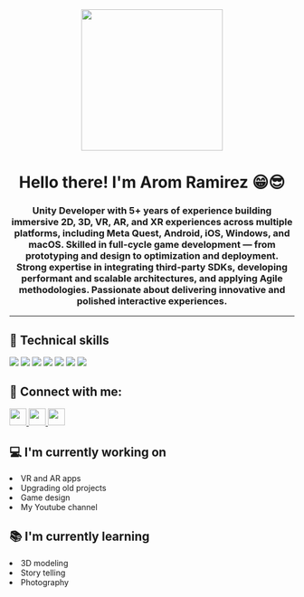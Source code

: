 <div id="header" align="center">  
        <img src="https://media.giphy.com/media/J47zreUx5lBT2SqjUY/giphy.gif?cid=ecf05e47tk8idcvusjw57xbhndydnb6op65lq6xfiugf4pod&ep=v1_gifs_search&rid=giphy.gif&ct=g" width="250">
        <h1 align="center">Hello there!  I'm Arom Ramirez 😁😎</h1>
        <h3 align="center">
                Unity Developer with 5+ years of experience building immersive 2D, 3D, VR, AR, and XR experiences across multiple platforms, including Meta Quest, Android, iOS, Windows, and macOS. Skilled in full-cycle game development — from prototyping and design to optimization and deployment. Strong expertise in integrating third-party SDKs, developing performant and scalable architectures, and applying Agile methodologies. Passionate about delivering innovative and polished interactive experiences.
        </h3>
        <hr>
 </div>   
<div >
        <h2>💼 Technical skills</h2>
        <img src="https://img.shields.io/badge/Code-C%23-blueviolet">
        <img src="https://img.shields.io/badge/Code-C%2B%2B-blue">
        <img src="https://img.shields.io/badge/Augmented%20Reality-Unity-9cf">
        <img src="https://img.shields.io/badge/Virtual%20Reality-Unity-green">
        <img src="https://img.shields.io/badge/2D%20and%203D%20games-Unity-orange">
        <img src="https://img.shields.io/badge/Code-Firebase-yellow">
        <img src="https://img.shields.io/badge/Multiplayer-Photon%20Engine-blue">
    </div>
<div>
        <h2>🤝 Connect with me: </h2>
        <a href="https://www.linkedin.com/in/aromramirez/" target="_blank">
            <img src="https://cdn2.iconfinder.com/data/icons/social-media-2285/512/1_Linkedin_unofficial_colored_svg-1024.png" width="30" height="30">
        </a>
        <a href="https://www.youtube.com/channel/UCn8pJ5PdFufjcH8Wa8UEUfA" target="_blank">
            <img src="https://cdn2.iconfinder.com/data/icons/social-media-2285/512/1_Youtube_colored_svg-1024.png" width="30" height="30">
        </a>
        <a href="https://twitter.com/mau_ramirez666" target="_blank">
            <img src="https://cdn2.iconfinder.com/data/icons/social-media-2285/512/1_Twitter_colored_svg-1024.png" width="30" height="30">
        </a>
    </div>

   <div>
        <h2>💻 I'm currently working on</h2>
        <li>VR and AR apps</li>
        <li>Upgrading old projects</li>
        <li>Game design</li>
        <li>My Youtube channel</li>
    </div>
    <div>
        <h2>📚 I'm currently learning</h2>
        <li>3D modeling</li>
        <li>Story telling</li>
        <li>Photography</li>
    </div>  

